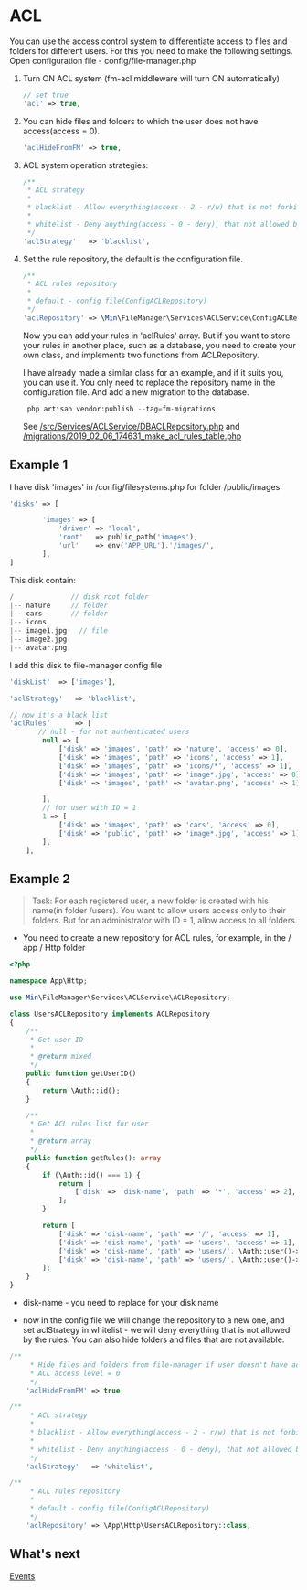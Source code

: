 # ACL

You can use the access control system to differentiate access to files and folders for different users.
For this you need to make the following settings.
Open configuration file - config/file-manager.php

1. Turn ON ACL system (fm-acl middleware will turn ON automatically)

   ```php
   // set true
   'acl' => true,
   ```

2. You can hide files and folders to which the user does not have access(access = 0).

   ```php
   'aclHideFromFM' => true,
   ```

3. ACL system operation strategies:

   ```php
   /**
    * ACL strategy
    *
    * blacklist - Allow everything(access - 2 - r/w) that is not forbidden by the ACL rules list
    *
    * whitelist - Deny anything(access - 0 - deny), that not allowed by the ACL rules list
    */
   'aclStrategy'   => 'blacklist',
   ```

4. Set the rule repository, the default is the configuration file.

   ```php
   /**
    * ACL rules repository
    *
    * default - config file(ConfigACLRepository)
    */
   'aclRepository' => \Min\FileManager\Services\ACLService\ConfigACLRepository::class,
   ```

   Now you can add your rules in 'aclRules' array. But if you want to store your rules in another place, such as a database, you need to create your own class, and implements two functions from ACLRepository.

   I have already made a similar class for an example, and if it suits you, you can use it. You only need to replace the repository name in the configuration file. And add a new migration to the database.

   ```php
    php artisan vendor:publish --tag=fm-migrations
   ```

   See [/src/Services/ACLService/DBACLRepository.php](../src/Services/ACLService/DBACLRepository.php) and [/migrations/2019_02_06_174631_make_acl_rules_table.php](./../migrations/2019_02_06_174631_make_acl_rules_table.php)

## Example 1

I have disk 'images' in /config/filesystems.php for folder /public/images

```php
'disks' => [

        'images' => [
            'driver' => 'local',
            'root'   => public_path('images'),
            'url'    => env('APP_URL').'/images/',
        ],
]
```

This disk contain:

```php
/              // disk root folder
|-- nature     // folder
|-- cars       // folder
|-- icons
|-- image1.jpg   // file
|-- image2.jpg
|-- avatar.png
```

I add this disk to file-manager config file

```php
'diskList'  => ['images'],

'aclStrategy'   => 'blacklist',

// now it's a black list
'aclRules'      => [
       // null - for not authenticated users
        null => [
            ['disk' => 'images', 'path' => 'nature', 'access' => 0],      // guest don't have access for this folder
            ['disk' => 'images', 'path' => 'icons', 'access' => 1],       // only read - guest can't change folder - rename, delete
            ['disk' => 'images', 'path' => 'icons/*', 'access' => 1],     // only read all files and foders in this folder
            ['disk' => 'images', 'path' => 'image*.jpg', 'access' => 0],  // can't read and write (preview, rename, delete..)
            ['disk' => 'images', 'path' => 'avatar.png', 'access' => 1],  // only read (view)

        ],
        // for user with ID = 1
        1 => [
            ['disk' => 'images', 'path' => 'cars', 'access' => 0],        // don't have access
            ['disk' => 'public', 'path' => 'image*.jpg', 'access' => 1],  // only read (view)
        ],
    ],
```

## Example 2

> Task: For each registered user, a new folder is created with his name(in folder /users). You want to allow users access only to their folders. But for an administrator with ID = 1, allow access to all folders.

- You need to create a new repository for ACL rules, for example, in the / app / Http folder

```php
<?php

namespace App\Http;

use Min\FileManager\Services\ACLService\ACLRepository;

class UsersACLRepository implements ACLRepository
{
    /**
     * Get user ID
     *
     * @return mixed
     */
    public function getUserID()
    {
        return \Auth::id();
    }

    /**
     * Get ACL rules list for user
     *
     * @return array
     */
    public function getRules(): array
    {
        if (\Auth::id() === 1) {
            return [
                ['disk' => 'disk-name', 'path' => '*', 'access' => 2],
            ];
        }

        return [
            ['disk' => 'disk-name', 'path' => '/', 'access' => 1],                                  // main folder - read
            ['disk' => 'disk-name', 'path' => 'users', 'access' => 1],                              // only read
            ['disk' => 'disk-name', 'path' => 'users/'. \Auth::user()->name, 'access' => 1],        // only read
            ['disk' => 'disk-name', 'path' => 'users/'. \Auth::user()->name .'/*', 'access' => 2],  // read and write
        ];
    }
}
```

- disk-name - you need to replace for your disk name

- now in the config file we will change the repository to a new one, and set aclStrategy in whitelist - we will deny everything that is not allowed by the rules. You can also hide folders and files that are not available.

```php
/**
     * Hide files and folders from file-manager if user doesn't have access
     * ACL access level = 0
     */
    'aclHideFromFM' => true,

/**
     * ACL strategy
     *
     * blacklist - Allow everything(access - 2 - r/w) that is not forbidden by the ACL rules list
     *
     * whitelist - Deny anything(access - 0 - deny), that not allowed by the ACL rules list
     */
    'aclStrategy'   => 'whitelist',

/**
     * ACL rules repository
     *
     * default - config file(ConfigACLRepository)
     */
    'aclRepository' => \App\Http\UsersACLRepository::class,
```

## What's next

[Events](./events.md)
